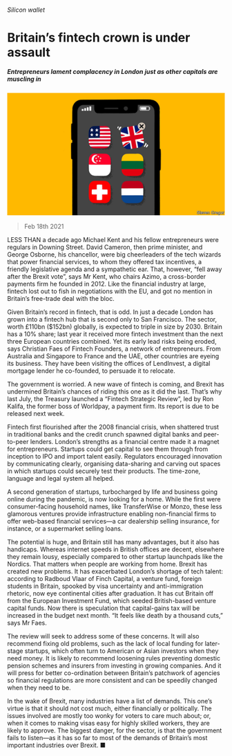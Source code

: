 ###### Silicon wallet

# Britain’s fintech crown is under assault 

##### Entrepreneurs lament complacency in London just as other capitals are muscling in 

![image](images/20210220_BRD001_0.jpg) 

> Feb 18th 2021 


LESS THAN a decade ago Michael Kent and his fellow entrepreneurs were regulars in Downing Street. David Cameron, then prime minister, and George Osborne, his chancellor, were big cheerleaders of the tech wizards that power financial services, to whom they offered tax incentives, a friendly legislative agenda and a sympathetic ear. That, however, “fell away after the Brexit vote”, says Mr Kent, who chairs Azimo, a cross-border payments firm he founded in 2012. Like the financial industry at large, fintech lost out to fish in negotiations with the EU, and got no mention in Britain’s free-trade deal with the bloc.


Given Britain’s record in fintech, that is odd. In just a decade London has grown into a fintech hub that is second only to San Francisco. The sector, worth £110bn ($152bn) globally, is expected to triple in size by 2030. Britain has a 10% share; last year it received more fintech investment than the next three European countries combined. Yet its early lead risks being eroded, says Christian Faes of Fintech Founders, a network of entrepreneurs. From Australia and Singapore to France and the UAE, other countries are eyeing its business. They have been visiting the offices of LendInvest, a digital mortgage lender he co-founded, to persuade it to relocate.



The government is worried. A new wave of fintech is coming, and Brexit has undermined Britain’s chances of riding this one as it did the last. That’s why last July, the Treasury launched a “Fintech Strategic Review”, led by Ron Kalifa, the former boss of Worldpay, a payment firm. Its report is due to be released next week.


Fintech first flourished after the 2008 financial crisis, when shattered trust in traditional banks and the credit crunch spawned digital banks and peer-to-peer lenders. London’s strengths as a financial centre made it a magnet for entrepreneurs. Startups could get capital to see them through from inception to IPO and import talent easily. Regulators encouraged innovation by communicating clearly, organising data-sharing and carving out spaces in which startups could securely test their products. The time-zone, language and legal system all helped.


A second generation of startups, turbocharged by life and business going online during the pandemic, is now looking for a home. While the first were consumer-facing household names, like TransferWise or Monzo, these less glamorous ventures provide infrastructure enabling non-financial firms to offer web-based financial services—a car dealership selling insurance, for instance, or a supermarket selling loans.


The potential is huge, and Britain still has many advantages, but it also has handicaps. Whereas internet speeds in British offices are decent, elsewhere they remain lousy, especially compared to other startup launchpads like the Nordics. That matters when people are working from home. Brexit has created new problems. It has exacerbated London’s shortage of tech talent: according to Radboud Vlaar of Finch Capital, a venture fund, foreign students in Britain, spooked by visa uncertainty and anti-immigration rhetoric, now eye continental cities after graduation. It has cut Britain off from the European Investment Fund, which seeded British-based venture capital funds. Now there is speculation that capital-gains tax will be increased in the budget next month. “It feels like death by a thousand cuts,” says Mr Faes.


The review will seek to address some of these concerns. It will also recommend fixing old problems, such as the lack of local funding for later-stage startups, which often turn to American or Asian investors when they need money. It is likely to recommend loosening rules preventing domestic pension schemes and insurers from investing in growing companies. And it will press for better co-ordination between Britain’s patchwork of agencies so financial regulations are more consistent and can be speedily changed when they need to be.


In the wake of Brexit, many industries have a list of demands. This one’s virtue is that it should not cost much, either financially or politically. The issues involved are mostly too wonky for voters to care much about; or, when it comes to making visas easy for highly skilled workers, they are likely to approve. The biggest danger, for the sector, is that the government fails to listen—as it has so far to most of the demands of Britain’s most important industries over Brexit. ■


